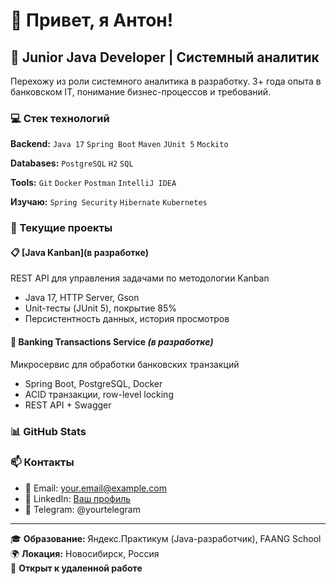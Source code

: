 # 👋 Привет, я Антон!

## 🚀 Junior Java Developer | Системный аналитик

Перехожу из роли системного аналитика в разработку. 3+ года опыта в банковском IT, понимание бизнес-процессов и требований.

### 💻 Стек технологий

**Backend:**
`Java 17` `Spring Boot` `Maven` `JUnit 5` `Mockito`

**Databases:**
`PostgreSQL` `H2` `SQL`

**Tools:**
`Git` `Docker` `Postman` `IntelliJ IDEA`

**Изучаю:**
`Spring Security` `Hibernate` `Kubernetes`

### 🎯 Текущие проекты

#### 📋 [Java Kanban](в разработке)
REST API для управления задачами по методологии Kanban
- Java 17, HTTP Server, Gson
- Unit-тесты (JUnit 5), покрытие 85%
- Персистентность данных, история просмотров

#### 🏦 Banking Transactions Service *(в разработке)*
Микросервис для обработки банковских транзакций
- Spring Boot, PostgreSQL, Docker
- ACID транзакции, row-level locking
- REST API + Swagger

### 📊 GitHub Stats



### 📫 Контакты

- 📧 Email: your.email@example.com
- 💼 LinkedIn: [Ваш профиль](https://linkedin.com)
- 📱 Telegram: @yourtelegram

---

🎓 **Образование:** Яндекс.Практикум (Java-разработчик), FAANG School  
🌍 **Локация:** Новосибирск, Россия  
💼 **Открыт к удаленной работе**


